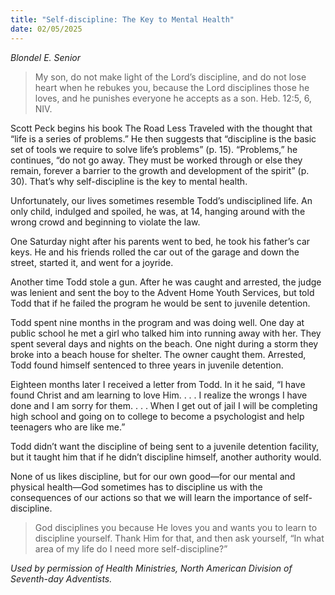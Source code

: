 ```yaml
---
title: "Self-discipline: The Key to Mental Health"
date: 02/05/2025
---
```


_Blondel E. Senior_

> <p></p>
> My son, do not make light of the Lord’s discipline, and do not lose heart when he rebukes you, because the Lord disciplines those he loves, and he punishes everyone he accepts as a son. Heb. 12:5, 6, NIV.

Scott Peck begins his book The Road Less Traveled with the thought that “life is a series of problems.” He then suggests that “discipline is the basic set of tools we require to solve life’s problems” (p. 15). “Problems,” he continues, “do not go away. They must be worked through or else they remain, forever a barrier to the growth and development of the spirit” (p. 30). That’s why self-discipline is the key to mental health.

Unfortunately, our lives sometimes resemble Todd’s undisciplined life. An only child, indulged and spoiled, he was, at 14, hanging around with the wrong crowd and beginning to violate the law.

One Saturday night after his parents went to bed, he took his father’s car keys. He and his friends rolled the car out of the garage and down the street, started it, and went for a joyride.

Another time Todd stole a gun. After he was caught and arrested, the judge was lenient and sent the boy to the Advent Home Youth Services, but told Todd that if he failed the program he would be sent to juvenile detention.

Todd spent nine months in the program and was doing well. One day at public school he met a girl who talked him into running away with her. They spent several days and nights on the beach. One night during a storm they broke into a beach house for shelter. The owner caught them. Arrested, Todd found himself sentenced to three years in juvenile detention.

Eighteen months later I received a letter from Todd. In it he said, “I have found Christ and am learning to love Him. . . . I realize the wrongs I have done and I am sorry for them. . . . When I get out of jail I will be completing high school and going on to college to become a psychologist and help teenagers who are like me.”

Todd didn’t want the discipline of being sent to a juvenile detention facility, but it taught him that if he didn’t discipline himself, another authority would.

None of us likes discipline, but for our own good—for our mental and physical health—God sometimes has to discipline us with the consequences of our actions so that we will learn the importance of self-discipline.

> <callout></callout>
> God disciplines you because He loves you and wants you to learn to discipline yourself. Thank Him for that, and then ask yourself, “In what area of my life do I need more self-discipline?”

_Used by permission of Health Ministries, North American Division of Seventh-day Adventists._